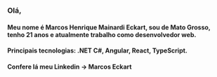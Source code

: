 ### Olá,

#### Meu nome é Marcos Henrique Mainardi Eckart, sou de Mato Grosso, tenho 21 anos e atualmente trabalho como desenvolvedor web.

#### Principais tecnologias: .NET C#, Angular, React, TypeScript.

#### Confere lá meu Linkedin -> Marcos Eckart

